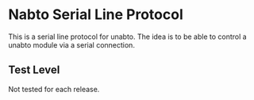 Nabto Serial Line Protocol
==========================

This is a serial line protocol for unabto. The idea is to be able to
control a unabto module via a serial connection.

Test Level
----------

Not tested for each release.
